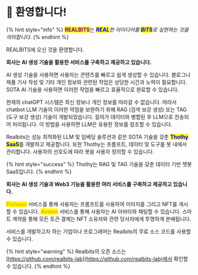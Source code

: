 # 💛 환영합니다!

{% hint style="info" %}
<mark style="color:purple;">**REALBITS**</mark>는 _<mark style="color:blue;">**REAL**</mark>한 아이디어를 <mark style="color:blue;">**BITS**</mark>로 실현하는 것을 의미합니다_.
{% endhint %}

REALBITS에 오신 것을 환영합니다.

**회사는 AI 생성 기술을 활용한 서비스를 구축하고 제공하고 있습니다.**

AI 생성 기술을 사용하면 사용자는 콘텐츠를 빠르고 쉽게 생성할 수 있습니다. 블로그나 제품 기사 작성 및 기타 개인 정보와 관련된 작업은 상당한 시간과 노력이 필요합니다. SOTA AI 기술을 사용하면 이러한 작업을 빠르고 효율적으로 완료할 수 있습니다.

현재의 chatGPT 시스템은 최신 정보나 개인 정보를 따라갈 수 없습니다. 따라서 chatbot LLM 기술의 이러한 약점을 보완하기 위해 RAG (검색 보강 생성) 또는 TAG (도구 보강 생성) 기술이 개발되었습니다. 질의가 데이터와 병합된 후 LLM으로 전송되어 처리됩니다. 이 방법을 사용하면 LLM은 유용한 정보를 참조할 수 있습니다.

Realbits는 성능 최적화된 LLM 및 임베딩 솔루션과 같은 SOTA 기술을 갖춘 <mark style="color:blue;">**Thothy SaaS**</mark>를 개발하고 제공합니다. 또한 Thothy는 프롬프트, 데이터 및 도구를 봇 내에서 관리합니다. 사용자의 선호도에 따라 봇을 사용자 정의할 수 있습니다.

{% hint style="success" %}
Thothy는 RAG 및 TAG 기술을 갖춘 데이터 기반 챗봇 SaaS입니다.
{% endhint %}

**회사는 AI 생성 기술과 Web3 기능을 활용한 여러 서비스를 구축하고 제공하고 있습니다.**

<mark style="color:orange;">**Fictures**</mark> 서비스를 통해 사용자는 프롬프트를 사용하여 이미지를 그리고 NFT를 게시할 수 있습니다. <mark style="color:orange;">**Avame**</mark> 서비스를 통해 사용자는 AI 아바타와 채팅할 수 있습니다. 스마트 계약을 통해 모든 토큰 결제는 NFT 소유자와 관련 당사자에게 투명하게 분배됩니다.

서비스를 개발하고자 하는 기업이나 프로그래머는 Realbits의 무료 소스 코드를 사용할 수 있습니다.

{% hint style="warning" %}
Realbits의 오픈 소스는 [https://github.com/realbits-lab](https://github.com/realbits-lab)에서 확인할 수 있습니다.
{% endhint %}
